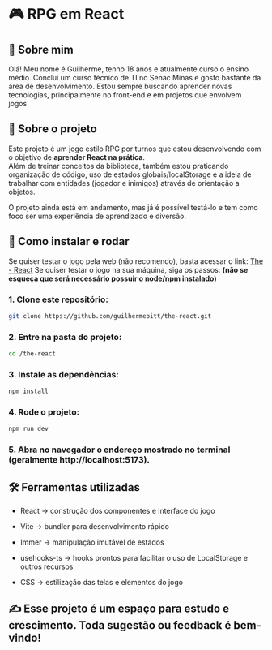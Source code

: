 # 🎮 RPG em React

## 👤 Sobre mim
Olá! Meu nome é Guilherme, tenho 18 anos e atualmente curso o ensino médio. Concluí um curso técnico de TI no Senac Minas e gosto bastante da área de desenvolvimento. Estou sempre buscando aprender novas tecnologias, principalmente no front-end e em projetos que envolvem jogos.

## 📌 Sobre o projeto
Este projeto é um jogo estilo RPG por turnos que estou desenvolvendo com o objetivo de **aprender React na prática**.  
Além de treinar conceitos da biblioteca, também estou praticando organização de código, uso de estados globais/localStorage e a ideia de trabalhar com entidades (jogador e inimigos) através de orientação a objetos.  

O projeto ainda está em andamento, mas já é possível testá-lo e tem como foco ser uma experiência de aprendizado e diversão.  

## 🚀 Como instalar e rodar
Se quiser testar o jogo pela web (não recomendo), basta acessar o link: [The - React](https://the-react-orpin.vercel.app/menu)
Se quiser testar o jogo na sua máquina, siga os passos:
**(não se esqueça que será necessário possuir o node/npm instalado)**

### 1. Clone este repositório:
  ```bash
  git clone https://github.com/guilhermebitt/the-react.git
  ```
### 2. Entre na pasta do projeto:
  ```bash
  cd /the-react
  ```
### 3. Instale as dependências:
  ```bash
  npm install
  ```
### 4. Rode o projeto:
  ```bash
  npm run dev
  ```
### 5. Abra no navegador o endereço mostrado no terminal (geralmente http://localhost:5173).

## 🛠️ Ferramentas utilizadas
- React → construção dos componentes e interface do jogo

- Vite → bundler para desenvolvimento rápido

- Immer → manipulação imutável de estados

- usehooks-ts → hooks prontos para facilitar o uso de LocalStorage e outros recursos

- CSS → estilização das telas e elementos do jogo

## ✍️ Esse projeto é um espaço para estudo e crescimento. Toda sugestão ou feedback é bem-vindo!